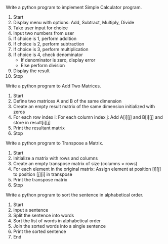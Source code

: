 Write a python program to implement Simple Calculator program.
1. Start
2. Display menu with options: Add, Subtract, Multiply, Divide
3. Take user input for choice
4. Input two numbers from user
5. If choice is 1, perform addition
6. If choice is 2, perform subtraction
7. If choice is 3, perform multiplication
8. If choice is 4, check denominator
   - If denominator is zero, display error
   - Else perform division
9. Display the result
10. Stop
    
Write a python program to Add Two Matrices.
1. Start
2. Define two matrices A and B of the same dimension
3. Create an empty result matrix of the same dimension initialized with zeros
4. For each row index i:
      For each column index j:
          Add A[i][j] and B[i][j] and store in result[i][j]
5. Print the resultant matrix
6. Stop

Write a python program to Transpose a Matrix.  
1. Start
2. Initialize a matrix with rows and columns
3. Create an empty transpose matrix of size (columns × rows)
4. For each element in the original matrix:
      Assign element at position [i][j] to position [j][i] in transpose
5. Print the transpose matrix
6. Stop

Write a python program to sort the sentence in alphabetical order.
1. Start
2. Input a sentence
3. Split the sentence into words
4. Sort the list of words in alphabetical order
5. Join the sorted words into a single sentence
6. Print the sorted sentence
7. End

  
